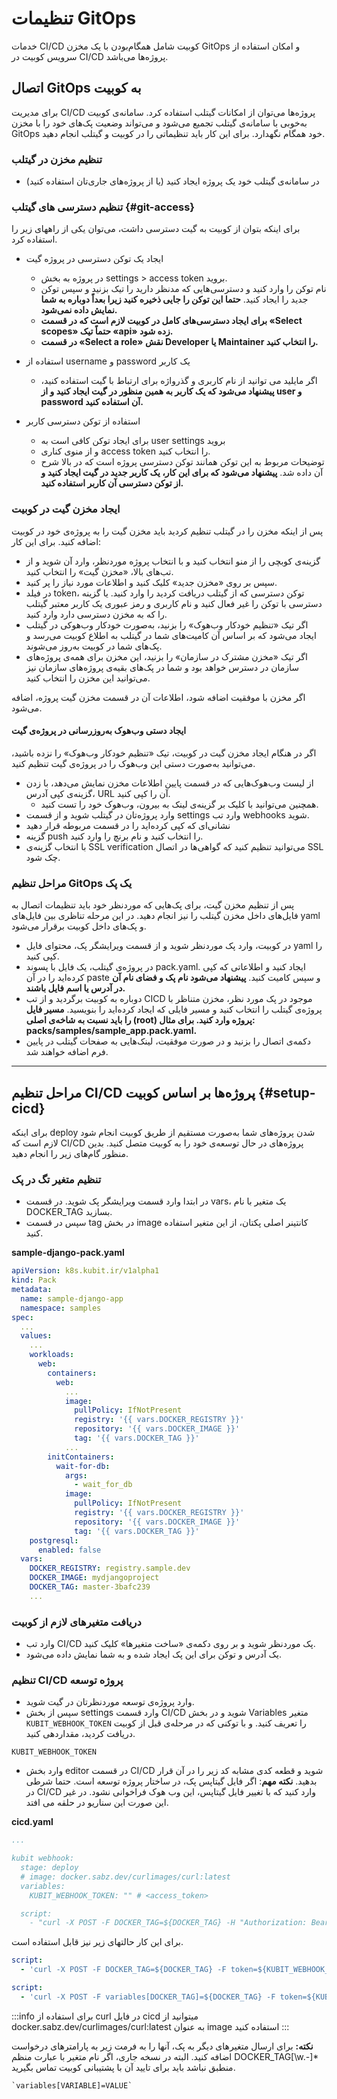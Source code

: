 # تنظیمات GitOps

خدمات CI/CD کوبیت شامل همگام‌بودن با یک مخزن GitOps و امکان استفاده از سرویس کوبیت در CI/CD پروژه‌ها می‌باشد.

## اتصال GitOps به کوبیت

برای مدیریت CI/CD پروژه‌ها می‌توان از امکانات گیتلب استفاده کرد. سامانه‌ی کوبیت به‌خوبی با سامانه‌ی گیتلب تجمیع می‌شود و می‌تواند وضعیت پک‌های خود را با مخزن GitOps خود همگام نگهدارد. برای این کار باید تنظیماتی را در کوبیت و گیتلب انجام دهید.

### تنظیم مخزن در گیتلب

- در سامانه‌ی گیتلب خود یک پروژه ایجاد کنید (یا از پروژه‌های جاری‌تان استفاده کنید)

### تنظیم دسترسی های گیتلب {#git-access}

برای اینکه بتوان از کوبیت به گیت دسترسی داشت، می‌توان یکی از راههای زیر را استفاده کرد.

- ایجاد یک توکن دسترسی در پروژه گیت

  - در پروژه به بخش settings > access token بروید.
  - نام توکن را وارد کنید و دسترسی‌هایی که مدنظر دارید را تیک بزنید و سپس توکن جدید را ایجاد کنید.
    **حتما این توکن را جایی ذخیره کنید زیرا بعداً دوباره به شما نمایش داده نمی‌شود.**
  - **برای ایجاد دسترسی‌های کامل در کوبیت لازم است که
    در قسمت «Select scopes» حتماً تیک «api» زده شود.**
  - **در قسمت «Select a role» نقش Developer یا Maintainer را انتخاب کنید.**

- استفاده از username و password یک کاربر

  - اگر مایلید می توانید از نام کاربری و گذرواژه برای ارتباط با گیت استفاده کنید،
    **پیشنهاد می‌شود که یک کاربر به همین منظور در گیت ایجاد کنید و از user و password آن استفاده کنید.**

- استفاده از توکن دسترسی کاربر
  - برای ایجاد توکن کافی است به user settings بروید
  - و از منوی کناری access token را انتخاب کنید.
  - توضیحات مربوط به این توکن همانند توکن دسترسی پروژه است که در بالا شرح آن داده شد.
    **پیشنهاد می‌شود که برای این کار، یک کاربر جدید در گیت ایجاد کنید و از توکن دسترسی آن کاربر استفاده کنید.**

### ایجاد مخزن گیت در کوبیت

پس از اینکه مخزن را در گیتلب تنظیم کردید باید مخزن گیت را به پروژه‌ی خود در کوبیت اضافه کنید. برای این کار:

- گزینه‌ی کوبچی را از منو انتخاب کنید و با انتخاب پروژه موردنظر،‌ وارد آن شوید و از تب‌های بالا، «مخزن گیت» را انتخاب
  کنید.
- سپس بر روی «مخزن جدید» کلیک کنید و اطلاعات مورد نیاز را پر کنید.
- در فیلد token، توکن دسترسی که از گیتلب دریافت کردید را وارد کنید.
  یا گزینه دسترسی با توکن را غیر فعال کنید و نام کاربری و رمز عبوری یک کاربر معتبر گیتلب را که به مخزن دسترسی دارد وارد کنید.
- اگر تیک «تنظیم خودکار وب‌هوک» را بزنید، به‌صورت خودکار وب‌هوکی در گیتلب ایجاد می‌شود که بر اساس آن کامیت‌های شما در
  گیتلب به اطلاع کوبیت می‌رسد و پک‌های شما در کوبیت به‌روز می‌شوند.
- اگر تیک «مخزن مشترک در سازمان» را بزنید، این مخزن برای همه‌ی پروژه‌های سازمان در دسترس خواهد بود و شما در پک‌های بقیه‌ی
  پروژه‌های سازمان نیز می‌توانید این مخزن را انتخاب کنید.

اگر مخزن با موفقیت اضافه شود، اطلاعات آن در قسمت مخزن گیت پروژه، اضافه می‌شود.

#### ایجاد دستی وب‌هوک به‌روزرسانی در پروژه‌ی گیت

اگر در هنگام ایجاد مخزن گیت در کوبیت، تیک «تنظیم خودکار وب‌هوک» را نزده باشید، می‌توانید به‌صورت دستی این وب‌هوک را در
پروژه‌ی گیت تنظیم کنید.

- از لیست وب‌هوک‌هایی که در قسمت پایین اطلاعات مخزن نمایش می‌دهد، با زدن گزینه‌ی کپی آدرس، URL آن را کپی کنید.
  - همچنین می‌توانید با کلیک بر گزینه‌ی لینک به بیرون، وب‌هوک خود را تست کنید.
- وارد پروژه‌تان در گیتلب شوید و از قسمت settings وارد تب webhooks شوید.
- نشانی‌ای که کپی کرده‌اید را در قسمت مربوطه قرار دهید
- گزینه push را انتخاب کنید و نام برنچ را وارد کنید.
- ‌با انتخاب گزینه‌ی SSL verification می‌توانید تنظیم کنید که گواهی‌ها در اتصال SSL چک شود.

### مراحل تنظیم GitOps یک پک

پس از تنظیم مخزن گیت، برای پک‌هایی که موردنظر خود باید تنظیمات اتصال به فایل‌های داخل مخزن گیتلب را نیز انجام دهید. در
این مرحله تناظری بین فایل‌های yaml و پک‌های داخل کوبیت برقرار می‌شود.

- در کوبیت، وارد پک موردنظر شوید و از قسمت ویرایشگر پک، محتوای فایل yaml را کپی کنید.
- در پروژه‌ی گیتلب، یک فایل با پسوند pack.yaml. ایجاد کنید و اطلاعاتی که کپی کرده‌اید را در آن paste و سپس کامیت کنید.
  **پیشنهاد می‌شود نام پک و فضای نام آن در آدرس یا اسم فایل باشند.**
- دوباره به کوبیت برگردید و از تب CICD موجود در پک مورد نظر، مخزن متناظر با پروژه‌ی گیتلب را انتخاب کنید و مسیر فایلی که
  ایجاد کرده‌اید را بنویسید.
  **مسیر فایل را باید نسبت به شاخه‌ی اصلی (root) پروژه وارد کنید. برای مثال: packs/samples/sample_app.pack.yaml.**
- دکمه‌ی اتصال را بزنید و در صورت موفقیت، لینک‌هایی به صفحات گیتلب در پایین فرم اضافه خواهند شد.

---

## مراحل تنظیم CI/CD پروژه‌ها بر اساس کوبیت {#setup-cicd}

برای اینکه deploy شدن پروژه‌های شما به‌صورت مستقیم از طریق کوبیت انجام شود لازم است که CI/CD پروژه‌های در حال توسعه‌ی خود
را به کوبیت متصل کنید. بدین منظور گام‌های زیر را انجام دهید.

### تنظیم متغیر تگ در پک

- در ابتدا وارد قسمت ویرایشگر پک شوید. در قسمت vars، یک متغیر با نام DOCKER_TAG بسازید.
- سپس در قسمت tag در بخش image کانتینر اصلی پکتان، از این متغیر استفاده کنید.

**sample-django-pack.yaml**

```yaml
apiVersion: k8s.kubit.ir/v1alpha1
kind: Pack
metadata:
  name: sample-django-app
  namespace: samples
spec:
  ...
  values:
    ...
    workloads:
      web:
        containers:
          web:
            ...
            image:
              pullPolicy: IfNotPresent
              registry: '{{ vars.DOCKER_REGISTRY }}'
              repository: '{{ vars.DOCKER_IMAGE }}'
              tag: '{{ vars.DOCKER_TAG }}'
            ...
        initContainers:
          wait-for-db:
            args:
              - wait_for_db
            image:
              pullPolicy: IfNotPresent
              registry: '{{ vars.DOCKER_REGISTRY }}'
              repository: '{{ vars.DOCKER_IMAGE }}'
              tag: '{{ vars.DOCKER_TAG }}'
    postgresql:
      enabled: false
  vars:
    DOCKER_REGISTRY: registry.sample.dev
    DOCKER_IMAGE: mydjangoproject
    DOCKER_TAG: master-3bafc239
    ...
```

### دریافت متغیرهای لازم از کوبیت

- وارد تب CI/CD پک موردنظر شوید و بر روی دکمه‌ی «ساخت متغیرها» کلیک کنید.
- یک آدرس و توکن برای این پک ایجاد شده و به شما نمایش داده می‌شود.

### تنظیم CI/CD پروژه توسعه

- وارد پروژه‌ی توسعه موردنظرتان در گیت شوید.
- سپس از بخش settings وارد قسمت CI/CD شوید و در بخش Variables متغیر `KUBIT_WEBHOOK_TOKEN` را تعریف کنید. و با توکنی که در
  مرحله‌ی قبل از کوبیت دریافت کردید، مقداردهی کنید.

```
KUBIT_WEBHOOK_TOKEN
```

- وارد بخش editor در قسمت CI/CD شوید و قطعه کدی مشابه کد زیر را در آن قرار بدهید.
  **نکته مهم**:
  اگر فایل گیتاپس پک، در ساختار پروژه توسعه است. حتما شرطی در CI/CD وارد کنید که با تغییر فایل گیتاپس، این وب هوک فراخوانی نشود.
  در غیر این صورت این سناریو در حلقه می افتد.

**cicd.yaml**

```yml
...

kubit webhook:
  stage: deploy
  # image: docker.sabz.dev/curlimages/curl:latest
  variables:
    KUBIT_WEBHOOK_TOKEN: "" # <access_token>

  script:
    - "curl -X POST -F DOCKER_TAG=${DOCKER_TAG} -H "Authorization: Bearer ${KUBIT_WEBHOOK_TOKEN}"  https://api.kubit.ir/api/core/packs/<pack_uid>/vars/"
```

برای این کار حالتهای زیر نیز قابل استفاده است.

```yml
script:
  - 'curl -X POST -F DOCKER_TAG=${DOCKER_TAG} -F token=${KUBIT_WEBHOOK_TOKEN}  https://api.kubit.ir/api/core/packs/<pack_uid>/vars/'
```

```yml
script:
  - 'curl -X POST -F variables[DOCKER_TAG]=${DOCKER_TAG} -F token=${KUBIT_WEBHOOK_TOKEN}  https://api.kubit.ir/api/core/packs/<pack_uid>/vars/'
```

:::info
برای استفاده از curl در فایل cicd میتوانید از docker.sabz.dev/curlimages/curl:latest به عنوان image استفاده کنید
:::

**نکته:**
برای ارسال متغیرهای دیگر به پک، آنها را به فرمت زیر به پارامترهای درخواست اضافه کنید. البته در نسخه جاری، اگر نام متغیر با عبارت منظم DOCKER_TAG[\w.-]\* منطبق نباشد باید برای تایید آن با پشتیبانی کوبیت تماس بگیرید.

    `variables[VARIABLE]=VALUE`
